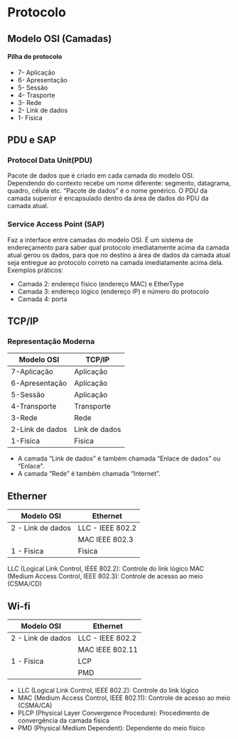 # Protocolo

## Modelo OSI (Camadas)
#### Pilha de protocolo

* 7- Aplicação
* 6- Apresentação
* 5- Sessão
* 4- Trasporte
* 3- Rede
* 2- Link de dados
* 1- Fisica


## PDU e SAP

### Protocol Data Unit(PDU)

Pacote de dados que é criado em cada camada do modelo OSI. Dependendo do contexto recebe um
nome diferente: segmento, datagrama, quadro, célula etc. “Pacote de dados” é o nome genérico.
O PDU da camada superior é encapsulado dentro da área de dados do PDU da camada atual.

### Service Access Point (SAP)
Faz a interface entre camadas do modelo OSI. É um sistema de endereçamento para saber qual
protocolo imediatamente acima da camada atual gerou os dados, para que no destino a área de
dados da camada atual seja entregue ao protocolo correto na camada imediatamente acima dela.
Exemplos práticos:

* Camada 2: endereço físico (endereço MAC) e EtherType
* Camada 3: endereço lógico (endereço IP) e número do protocolo
*  Camada 4: porta

## TCP/IP

### Representação Moderna

| Modelo OSI |  TCP/IP |
|----|----|
| 7-Aplicação | Aplicação |
| 6-Apresentação | Aplicação |
| 5-Sessão | Aplicação |
| 4-Transporte | Transporte |
| 3-Rede | Rede |
| 2-Link de dados | Link de dados |
| 1-Fisica | Fisica |


* A camada “Link de dados” é também chamada “Enlace de dados” ou “Enlace”.
* A camada “Rede” é também chamada “Internet”.

## Etherner

| Modelo OSI | Ethernet |
|------|------|
|2 -  Link de dados | LLC - IEEE 802.2 |
| | MAC IEEE 802.3|
|1 - Fisica| Fisica |

LLC (Logical Link Control, IEEE 802.2): Controle do link lógico
MAC (Medium Access Control, IEEE 802.3): Controle de acesso ao meio (CSMA/CD)

## Wi-fi

| Modelo OSI | Ethernet |
|------|------|
|2 -  Link de dados | LLC - IEEE 802.2 |
| | MAC IEEE 802.11|
|1 - Fisica| LCP |
| | PMD|

* LLC (Logical Link Control, IEEE 802.2): Controle do link lógico
* MAC (Medium Access Control, IEEE 802.11): Controle de acesso ao meio (CSMA/CA)
* PLCP (Physical Layer Convergence Procedure): Procedimento de convergência da camada
física
* PMD (Physical Medium Dependent): Dependente do meio físico

 



